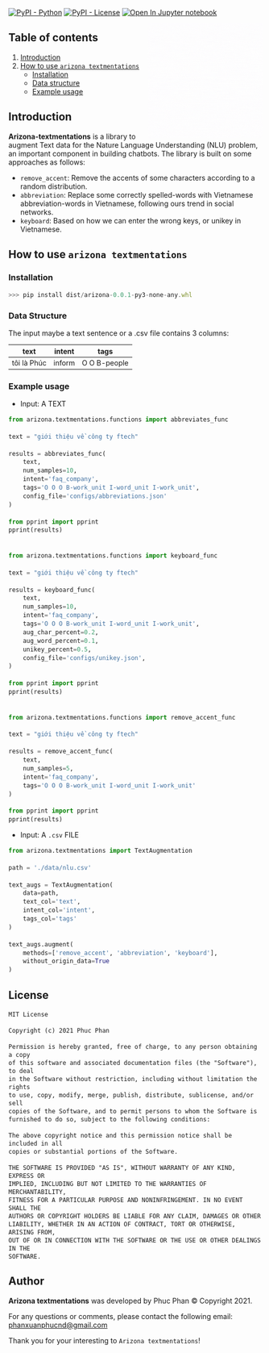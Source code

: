 [![PyPI - Python](https://img.shields.io/badge/py%203.7%20-blue.svg)]()
[![PyPI - License](https://img.shields.io/badge/license-MIT-green.svg)](https://github.com/phanxuanphucnd/Data-Augumentation/blob/main/LICENSE)
[![Open In Jupyter notebook](https://colab.research.google.com/assets/colab-badge.svg)](https://github.com/phanxuanphucnd/Data-Augumentation/blob/main/tutorials/tutorial.ipynb)

<img src="docs/imgs/textmentations.gif" width="45%" height="45%" align="right" />

## Table of contents

1. [Introduction](#introduction)
2. [How to use `arizona textmentations`](#how_to_use)
    - [Installation](#installation)
    - [Data structure](#data_structure)
    - [Example usage](#usage)


## <a name='introduction'></a> Introduction

**Arizona-textmentations** is a library to augment Text data for the Nature Language Understanding (NLU) problem, an important component in building chatbots. The library is built on some approaches as follows:

- ``remove_accent``: Remove the accents of some characters according to a random distribution.
- ``abbreviation``: Replace some correctly spelled-words with Vietnamese abbreviation-words in Vietnamese, following ours trend in social networks.
- ``keyboard``: Based on how we can enter the wrong keys, or unikey in Vietnamese.

## <a name='how_to_use'></a> How to use `arizona textmentations`

### Installation <a name='installation'></a>

```js
>>> pip install dist/arizona-0.0.1-py3-none-any.whl
```

### <a name='data_structure'></a> Data Structure

The input maybe a text sentence or a .csv file contains 3 columns:

| text | intent | tags |
| ---- | ------ | ---- | 
| tôi là Phúc | inform | O O B-people |

### <a name='usage'></a> Example usage

- Input: A TEXT

```py
from arizona.textmentations.functions import abbreviates_func

text = "giới thiệu về công ty ftech"

results = abbreviates_func(
    text,
    num_samples=10,
    intent='faq_company',
    tags='O O O B-work_unit I-word_unit I-work_unit',
    config_file='configs/abbreviations.json'
)

from pprint import pprint
pprint(results)


from arizona.textmentations.functions import keyboard_func

text = "giới thiệu về công ty ftech"

results = keyboard_func(
    text,
    num_samples=10,
    intent='faq_company',
    tags='O O O B-work_unit I-word_unit I-work_unit',
    aug_char_percent=0.2,
    aug_word_percent=0.1,
    unikey_percent=0.5,
    config_file='configs/unikey.json',
)

from pprint import pprint
pprint(results)


from arizona.textmentations.functions import remove_accent_func

text = "giới thiệu về công ty ftech"

results = remove_accent_func(
    text,
    num_samples=5,
    intent='faq_company',
    tags='O O O B-work_unit I-word_unit I-work_unit'
)

from pprint import pprint
pprint(results)

```

- Input: A `.csv` FILE

```py
from arizona.textmentations import TextAugmentation

path = './data/nlu.csv'

text_augs = TextAugmentation(
    data=path,
    text_col='text',
    intent_col='intent',
    tags_col='tags'
)

text_augs.augment(
    methods=['remove_accent', 'abbreviation', 'keyboard'],
    without_origin_data=True
)
```

## License

```
MIT License

Copyright (c) 2021 Phuc Phan

Permission is hereby granted, free of charge, to any person obtaining a copy
of this software and associated documentation files (the "Software"), to deal
in the Software without restriction, including without limitation the rights
to use, copy, modify, merge, publish, distribute, sublicense, and/or sell
copies of the Software, and to permit persons to whom the Software is
furnished to do so, subject to the following conditions:

The above copyright notice and this permission notice shall be included in all
copies or substantial portions of the Software.

THE SOFTWARE IS PROVIDED "AS IS", WITHOUT WARRANTY OF ANY KIND, EXPRESS OR
IMPLIED, INCLUDING BUT NOT LIMITED TO THE WARRANTIES OF MERCHANTABILITY,
FITNESS FOR A PARTICULAR PURPOSE AND NONINFRINGEMENT. IN NO EVENT SHALL THE
AUTHORS OR COPYRIGHT HOLDERS BE LIABLE FOR ANY CLAIM, DAMAGES OR OTHER
LIABILITY, WHETHER IN AN ACTION OF CONTRACT, TORT OR OTHERWISE, ARISING FROM,
OUT OF OR IN CONNECTION WITH THE SOFTWARE OR THE USE OR OTHER DEALINGS IN THE
SOFTWARE.
```
  
## Author

**Arizona textmentations** was developed by Phuc Phan © Copyright 2021.

For any questions or comments, please contact the following email: phanxuanphucnd@gmail.com

Thank you for your interesting to ``Arizona textmentations``!